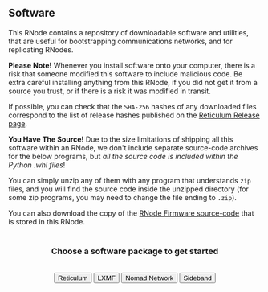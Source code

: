 [title]: <> (Software)
## Software
This RNode contains a repository of downloadable software and utilities, that are useful for bootstrapping communications networks, and for replicating RNodes.

**Please Note!** Whenever you install software onto your computer, there is a risk that someone modified this software to include malicious code. Be extra careful installing anything from this RNode, if you did not get it from a source you trust, or if there is a risk it was modified in transit.

If possible, you can check that the `SHA-256` hashes of any downloaded files correspond to the list of release hashes published on the [Reticulum Release page](https://github.com/markqvist/Reticulum/releases).

**You Have The Source!** Due to the size limitations of shipping all this software within an RNode, we don't include separate source-code archives for the below programs, but *all the source code is included within the Python .whl files*!

You can simply unzip any of them with any program that understands `zip` files, and you will find the source code inside the unzipped directory (for some zip programs, you may need to change the file ending to `.zip`).

You can also download the copy of the [RNode Firmware source-code]({ASSET_PATH}pkg/rnode_firmware.zip) that is stored in this RNode.
<br/><br/>
<center>
<h3>Choose a software package to get started</h3>
<br/>
<a href="./s_rns.html"><button type="button" id="task-rns">Reticulum</button></a>
<a href="./s_lxmf.html"><button type="button" id="task-rns">LXMF</button></a>
<a href="./s_nn.html"><button type="button" id="task-rns">Nomad Network</button></a>
<a href="./s_sideband.html"><button type="button" id="task-rns">Sideband</button></a>
</center>